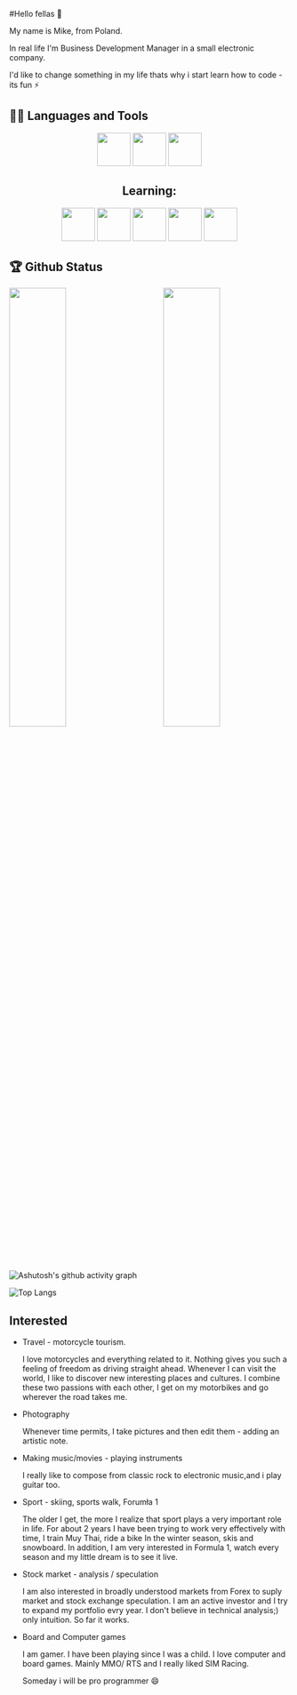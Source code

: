 #Hello fellas 👋


My name is Mike, from Poland.

In real life I'm Business Development Manager in a small electronic company.

I'd like to change something in my life thats why i start learn how to code - its fun ⚡


## 👨‍💻 Languages and Tools

<div align="center">
  

<img src="https://github.com/Subhampreet/Subhampreet/blob/master/logos/JS.png?raw=true" height="60" width="60">
<img src="https://github.com/Subhampreet/Subhampreet/blob/master/logos/css.png?raw=true" height="60" width="60">
<img src="https://github.com/Subhampreet/Subhampreet/blob/master/logos/html.png?raw=true" height="60" width="60">

<br>
<div>
<H2>Learning:</H2>
<img src="https://github.com/Subhampreet/Subhampreet/blob/master/logos/react.png?raw=true" height="60" width="60">
<img src="https://github.com/Subhampreet/Subhampreet/blob/master/logos/php.png?raw=true" height="60" width="60">
<img src="https://github.com/Subhampreet/Subhampreet/blob/master/logos/sql.png?raw=true" height="60" width="60">
<img src="https://github.com/Subhampreet/Subhampreet/blob/master/logos/postgres.png?raw=true" height="60" width="60">
<img src="https://github.com/Subhampreet/Subhampreet/blob/master/logos/git.png?raw=true" height="60" width="60">
</div>
</div>

## 🏆 Github Status

<img  src="https://github-readme-stats.vercel.app/api?username=Nejvii&show_icons=true&hide_border=true&theme=dark" width="45%" align="right" >
<img  src="https://github-readme-streak-stats.herokuapp.com/?user=Nejvii&theme=dark" width="45%" >

<br>

  ![Ashutosh's github activity graph](https://activity-graph.herokuapp.com/graph?username=Nejvii&theme=github)
<div align="center">
</div>

![Top Langs](https://github-readme-stats.vercel.app/api/top-langs/?username=Nejvii&layout=compact&exclude_repo=Projects)

  
<h2>Interested</h2>
<ul>
  <li>Travel - motorcycle tourism.</li>
    <p>
      I love motorcycles and everything related to it.
    Nothing gives you such a feeling of freedom as driving straight ahead.
    Whenever I can visit the world, I like to discover new interesting places and cultures.
    I combine these two passions with each other, I get on my motorbikes and go wherever the road takes me.
     </p>
  <li>Photography</li>
    <p>
      Whenever time permits, I take pictures and then edit them - adding an artistic note.
     </p>
  <li>Making music/movies - playing instruments</li>
    <p>
      I really like to compose from classic rock to electronic music,and i play guitar too.
     </p>
  <li>Sport - skiing, sports walk, Forumła 1</li>
    <p>
      The older I get, the more I realize that sport plays a very important role in life.
    For about 2 years I have been trying to work very effectively with time, I train Muy Thai, ride a bike
    In the winter season, skis and snowboard.
    In addition, I am very interested in Formula 1, watch every season and my little dream is to see it live.
     </p>
  <li>Stock market - analysis / speculation</li>
    <p>
      I am also interested in broadly understood markets from Forex to suply market and stock exchange speculation.
    I am an active investor and I try to expand my portfolio evry year.
    I don't believe in technical analysis;) only intuition. So far it works.
     </p>
  <li>Board and Computer games</li>
    <p>
      I am gamer. I have been playing since I was a child. I love computer and board games.
    Mainly MMO/ RTS and I really liked SIM Racing.
      </p>
Someday i will be pro programmer 😄 
  
</ul>

<!--
**Nejvii/Nejvii** is a ✨ _special_ ✨ repository because its `README.md` (this file) appears on your GitHub profile.

Here are some ideas to get you started:

- 🔭 I’m currently working on ...
- 🌱 I’m currently learning ...
- 👯 I’m looking to collaborate on ...
- 🤔 I’m looking for help with ...
- 💬 Ask me about ...
- 📫 How to reach me: ...
- 😄 Pronouns: ...
- ⚡ Fun fact: ...
-->
